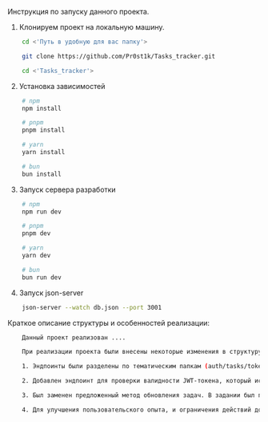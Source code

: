 Инструкция по запуску данного проекта.

1. Клонируем проект на локальную машину. 

```bash
    cd <'Путь в удобную для вас папку'>

    git clone https://github.com/Pr0st1k/Tasks_tracker.git

    cd <'Tasks_tracker'>
```

2. Установка зависимостей

```bash
    # npm
    npm install

    # pnpm
    pnpm install

    # yarn
    yarn install

    # bun
    bun install
```

3. Запуск сервера разработки

```bash
    # npm
    npm run dev

    # pnpm
    pnpm dev

    # yarn
    yarn dev

    # bun
    bun run dev
```

4. Запуск json-server

```bash
    json-server --watch db.json --port 3001
```


Краткое описание структуры и особенностей реализации:

```bash
    Данный проект реализован ....

    При реализации проекта были внесены некоторые изменения в структуру предложенных эндпоинтов на сервере, а именно:

    1. Эндпоинты были разделены по тематическим папкам (auth/tasks/token)

    2. Добавлен эндпоинт для проверки валидности JWT-токена, который используется при авторизации пользователя, а также для проверки при попытках доступа к API

    3. Был заменен предложенный метод обновления задач. В задании был предложен способ обновления информации о задаче с использованием PUT-запросов, но использование данного типа запросов в данном контексте было принято нецелесообразным в связи с наличием полей которые могут не передаваться в метод, а соответственно после получения ответа от сервера при отправке PUT-запроса, эти поля были бы удалены.

    4. Для улучшения пользовательского опыта, и ограничения действий до полной загрузки страниц был использован "лоадер-скрин".
```